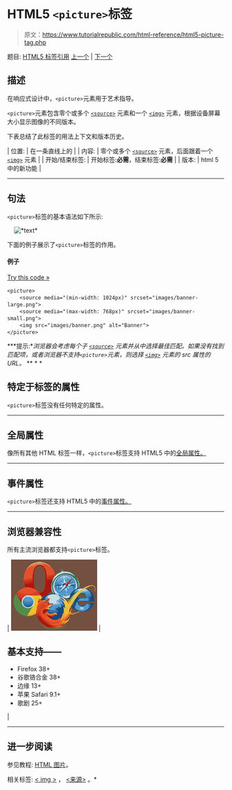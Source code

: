 # HTML5 `<picture>`标签

> 原文：<https://www.tutorialrepublic.com/html-reference/html5-picture-tag.php>

题目: [HTML5 标签引用](html5-tags.php) [上一个](html-param-tag.php) | [下一个](html-pre-tag.php)

## 描述

在响应式设计中，`<picture>`元素用于艺术指导。

`<picture>`元素包含零个或多个 [`<source>`](html5-source-tag.php) 元素和一个 [`<img>`](html-img-tag.php) 元素，根据设备屏幕大小显示图像的不同版本。

下表总结了此标签的用法上下文和版本历史。

| 位置: | 在一条直线上的 |
| 内容: | 零个或多个 [`<source>`](html5-source-tag.php) 元素，后面跟着一个 [`<img>`](html-img-tag.php) 元素 |
| 开始/结束标签: | 开始标签:**必需**，结束标签:**必需** |
| 版本: | html 5 中的新功能 |

* * *

## 句法

`<picture>`标签的基本语法如下所示:

<picture>
    <img src="*URL*" alt="*text*">
</picture>

下面的例子展示了`<picture>`标签的作用。

#### 例子

[Try this code »](../codelab.php?topic=html5&file=picture-tag "Try this code using online Editor")

```
<picture>
    <source media="(min-width: 1024px)" srcset="images/banner-large.png">
    <source media="(max-width: 768px)" srcset="images/banner-small.png">
    <img src="images/banner.png" alt="Banner">
</picture>
```

 ***提示:**浏览器会考虑每个子 [`<source>`](html5-source-tag.php) 元素并从中选择最佳匹配。如果没有找到匹配项，或者浏览器不支持`<picture>`元素，则选择 [`<img>`](html-img-tag.php) 元素的 src 属性的 URL。*  ** * *

## 特定于标签的属性

`<picture>`标签没有任何特定的属性。

* * *

## 全局属性

像所有其他 HTML 标签一样，`<picture>`标签支持 HTML5 中的[全局属性。](html5-global-attributes.php)

* * *

## 事件属性

`<picture>`标签还支持 HTML5 中的[事件属性。](html5-event-attributes.php)

* * *

## 浏览器兼容性

所有主流浏览器都支持`<picture>`标签。

| ![Browsers Icon](img/e9331123c77668c1832e541c2fca1002.png) | 

## 基本支持——

*   Firefox 38+
*   谷歌铬合金 38+
*   边缘 13+
*   苹果 Safari 9.1+
*   歌剧 25+

 |

* * *

## 进一步阅读

参见教程: [HTML 图片](../html-tutorial/html-images.php)。

相关标签: [< img >](html-img-tag.php) ， [<来源>](html5-source-tag.php) 。*